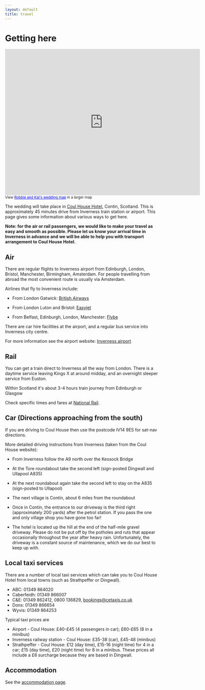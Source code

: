 ```yaml
---
layout: default
title: travel
---
```


# Getting here

<div class='gmaps'>
<iframe width="640" height="480" frameborder="0" scrolling="no" marginheight="0" marginwidth="0" src="https://maps.google.co.uk/maps/ms?msa=0&amp;msid=216947055802982788673.0004c80143f8399bd2190&amp;ie=UTF8&amp;t=m&amp;source=embed&amp;ll=57.585087,-4.476929&amp;spn=0.353352,0.878906&amp;z=10&amp;output=embed"></iframe><br /><small>View <a href="https://maps.google.co.uk/maps/ms?msa=0&amp;msid=216947055802982788673.0004c80143f8399bd2190&amp;ie=UTF8&amp;t=m&amp;source=embed&amp;ll=57.585087,-4.476929&amp;spn=0.353352,0.878906&amp;z=10" style="color:#0000FF;text-align:left">Robbie and Kai's wedding map</a> in a larger map</small>
</div>

The wedding will take place in [Coul House Hotel](http://www.coulhousehotel.co.uk/), Contin, Scotland. This is approximately 45 minutes drive from Inverness train station or airport. This page gives some information about various ways to get here.

**Note: for the air or rail passengers, we would like to make your travel as easy and smooth as possible. Please let us know your arrival time in Inverness in advance and we will be able to help you with transport arrangement to Coul House Hotel.**


## Air
There are regular flights to Inverness airport from Edinburgh, London, Bristol, Manchester, Birmingham, Amsterdam. For people travelling from abroad the most convenient route is usually via Amsterdam.

Airlines that fly to Inverness include:

* From London Gatwick: [British Airways](http://www.ba.com/)

* From London Luton and Bristol: [Easyjet](http://www.easyjet.com/)

* From Belfast, Edinburgh, London, Manchester: [Flybe](http://www.flybe.com/)

There are car hire facilities at the airport, and a regular bus service into Inverness city centre.

For more information see the airport website: [Inverness airport](http://www.hial.co.uk:8000/inverness-airport/)

## Rail
You can get a train direct to Inverness all the way from London. There is a daytime service leaving Kings X at around midday, and an overnight sleeper service from Euston.

Within Scotland it's about 3-4 hours train journey from Edinburgh or Glasgow

Check specific times and fares at [National Rail](http://www.nationalrail.co.uk/).

## Car (Directions approaching from the south)

If you are driving to Coul House then use the postcode IV14 9ES for sat-nav directions.

More detailed driving instructions from Inverness (taken from the Coul House website):

* From Inverness follow the A9 north over the Kessock Bridge

* At the Tore roundabout take the second left (sign-posted Dingwall and Ullapool A835)

* At the next roundabout again take the second left to stay on the A835 (sign-posted to Ullapool)

* The next village is Contin, about 6 miles from the roundabout

* Once in Contin, the entrance to our driveway is the third right (approximately 200 yards) after the petrol station. If you pass the one and only village shop you have gone too far!

* The hotel is located up the hill at the end of the half-mile gravel driveway. Please do not be put off by the potholes and ruts that appear occasionally throughout the year after heavy rain. Unfortunately, the driveway is a constant source of maintenance, which we do our best to keep up with.

## Local taxi services

There are a number of local taxi services which can take you to Coul House Hotel from local towns (such as Strathpeffer or Dingwall).

* ABC: 01349 864020
* Caberfeidh: 01349 866007
* C&E: 01349 862412, 0800 136829, bookings@cetaxis.co.uk
* Dons: 01349 866654
* Wyvis: 01349 864253

Typical taxi prices are

* Airport - Coul House: £40-£45 (4 passengers in car); £60-£65 (8 in a minibus)
* Inverness railway station - Coul House: £35-38 (car), £45-48 (minibus)
* Strathpeffer - Coul House: £12 (day time), £15-16 (night time) for 4 in a car; £15 (day time), £20 (night time) for 8 in a minibus. These prices all include a £6 surcharge because they are based in Dingwall.

## Accommodation

See the [accommodation page](/accommodation).
